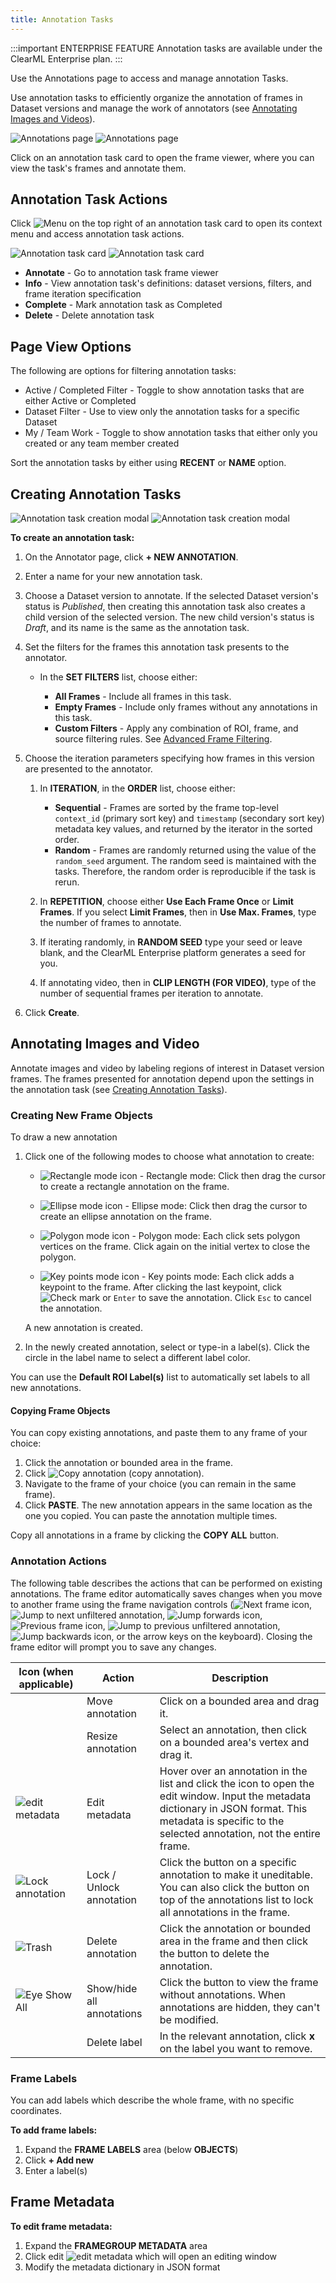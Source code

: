 ```yaml
---
title: Annotation Tasks
---
```


:::important ENTERPRISE FEATURE
Annotation tasks are available under the ClearML Enterprise plan.
:::

Use the Annotations page to access and manage annotation Tasks.  

Use annotation tasks to efficiently organize the annotation of frames in Dataset versions and manage the work of annotators 
(see [Annotating Images and Videos](#annotating-images-and-video)).

![Annotations page](../../img/hyperdatasets/annotation_page.png#light-mode-only)
![Annotations page](../../img/hyperdatasets/annotation_page_dark.png#dark-mode-only) 

Click on an annotation task card to open the frame viewer, where you can view the task's frames and annotate them.

## Annotation Task Actions
Click <img src="/docs/latest/icons/ico-bars-menu.svg" alt="Menu" className="icon size-md space-sm" /> on the top right 
of an annotation task card to open its context menu and access annotation task actions.  

<div class="max-w-75">

![Annotation task card](../../img/hyperdatasets/annotation_task_card.png#light-mode-only)
![Annotation task card](../../img/hyperdatasets/annotation_task_card_dark.png#dark-mode-only)

</div>

* **Annotate** - Go to annotation task frame viewer
* **Info** - View annotation task's definitions: dataset versions, filters, and frame iteration specification
* **Complete** - Mark annotation task as Completed
* **Delete** - Delete annotation task

## Page View Options 
The following are options for filtering annotation tasks:
* Active / Completed Filter - Toggle to show annotation tasks that are either Active or Completed
* Dataset Filter - Use to view only the annotation tasks for a specific Dataset
* My / Team Work - Toggle to show annotation tasks that either only you created or any team member created

Sort the annotation tasks by either using **RECENT** or **NAME** option.

## Creating Annotation Tasks

![Annotation task creation modal](../../img/hyperdatasets/annotation_task_01.png#light-mode-only)
![Annotation task creation modal](../../img/hyperdatasets/annotation_task_01_dark.png#dark-mode-only)

**To create an annotation task:**

1. On the Annotator page, click **+ NEW ANNOTATION**.
1. Enter a name for your new annotation task. 
1. Choose a Dataset version to annotate. If the selected Dataset version's status is *Published*, then creating this 
   annotation task also creates a child version of the selected version. The new child version's status is *Draft*, and 
   its name is the same as the annotation task.
1. Set the filters for the frames this annotation task presents to the annotator.

    * In the **SET FILTERS** list, choose either:
    
        * **All Frames** - Include all frames in this task.
        * **Empty Frames** - Include only frames without any annotations in this task.
        * **Custom Filters** - Apply any combination of ROI, frame, and source filtering rules. See [Advanced Frame Filtering](webapp_datasets_versioning.md#advanced-frame-filtering). 
1. Choose the iteration parameters specifying how frames in this version are presented to the annotator.
        
    1. In **ITERATION**, in the **ORDER** list, choose either:
                
        * **Sequential** - Frames are sorted by the frame top-level `context_id` (primary sort key) and `timestamp` (secondary sort key) metadata key values, and returned by the iterator in the sorted order.
        * **Random** - Frames are randomly returned using the value of the `random_seed` argument. The random seed is maintained with the tasks. Therefore, the random order is reproducible if the task is rerun.

    1. In **REPETITION**, choose either **Use Each Frame Once** or **Limit Frames**. If you select **Limit Frames**, then in **Use Max. Frames**, type the number of frames to annotate.
    1. If iterating randomly, in **RANDOM SEED** type your seed or leave blank, and the ClearML Enterprise platform generates a seed for you.
    1. If annotating video, then in **CLIP LENGTH (FOR VIDEO)**, type of the number of sequential frames per iteration to annotate.
            
1. Click **Create**.

## Annotating Images and Video
Annotate images and video by labeling regions of interest in Dataset version frames. The frames presented for annotation 
depend upon the settings in the annotation task (see [Creating Annotation Tasks](#creating-annotation-tasks)).

### Creating New Frame Objects

To draw a new annotation

1. Click one of the following modes to choose what annotation to create:   
   
    * <img src="/docs/latest/icons/ico-rectangle-icon-purple.svg" alt="Rectangle mode icon" className="icon size-md space-sm" /> - Rectangle mode: 
   Click then drag the cursor to create a rectangle annotation on the frame.
    
    * <img src="/docs/latest/icons/ico-ellipse-icon-purple.svg" alt="Ellipse mode icon" className="icon size-md space-sm" /> - Ellipse mode: 
   Click then drag the cursor to create an ellipse annotation on the frame.
 
    * <img src="/docs/latest/icons/ico-polygon-icon-purple.svg" alt="Polygon mode icon" className="icon size-md space-sm" /> - Polygon mode: 
   Each click sets polygon vertices on the frame. Click again on the initial vertex to close the polygon.
     
    * <img src="/docs/latest/icons/ico-keypoint-icon-purple.svg" alt="Key points mode icon" className="icon size-md space-sm" /> - Key points mode: 
   Each click adds a keypoint to the frame. After clicking the last keypoint, click  <img src="/docs/latest/icons/ico-save.svg" alt="Check mark" className="icon size-md space-sm" /> 
   or <code>Enter</code> to save the annotation. Click <code>Esc</code> to cancel the annotation.

    A new annotation is created. 

1. In the newly created annotation, select or type-in a label(s). Click the circle in the label name to select a 
   different label color. 

You can use the **Default ROI Label(s)** list to automatically set labels to all new annotations. 

#### Copying Frame Objects 
You can copy existing annotations, and paste them to any frame of your choice:
1. Click the annotation or bounded area in the frame.
1. Click <img src="/docs/latest/icons/ico-copy-to-clipboard.svg" alt="Copy annotation" className="icon size-md space-sm" /> 
   (copy annotation).
1. Navigate to the frame of your choice (you can remain in the same frame).
1. Click **PASTE**. The new annotation appears in the same location as the one you copied. You can paste the annotation
   multiple times.
   
Copy all annotations in a frame by clicking the **COPY ALL** button.

### Annotation Actions

The following table describes the actions that can be performed on existing annotations. The frame editor automatically 
saves changes when you move to another frame using the frame navigation controls 
(<img src="/docs/latest/icons/ico-arrow-right.svg" alt="Next frame icon" className="icon size-md space-sm" />, <img src="/docs/latest/icons/ico-skip-next.svg" alt="Jump to next unfiltered annotation" className="icon size-md space-sm" />, <img src="/docs/latest/icons/ico-skip-forward.svg" alt="Jump forwards icon" className="icon size-md space-sm" />, <img src="/docs/latest/icons/ico-arrow-left.svg" alt="Previous frame icon" className="icon size-md space-sm" />, <img src="/docs/latest/icons/ico-skip-previous.svg" alt="Jump to previous unfiltered annotation" className="icon size-md space-sm" />, <img src="/docs/latest/icons/ico-skip-backward.svg" alt="Jump backwards icon" className="icon size-md space-sm" />,
or the arrow keys on the keyboard). Closing the frame editor will prompt you to save any changes.

| Icon (when applicable) | Action | Description |
|---|---|---|
|| Move annotation | Click on a bounded area and drag it. |
|| Resize annotation| Select an annotation, then click on a bounded area's vertex and drag it. |	
|<img src="/docs/latest/icons/ico-metadata.svg" alt="edit metadata" className="icon size-md space-sm" />|Edit metadata|Hover over an annotation in the list and click the icon to open the edit window. Input the metadata dictionary in JSON format. This metadata is specific to the selected annotation, not the entire frame.|
|<img src="/docs/latest/icons/ico-lock-open.svg" alt="Lock annotation" className="icon size-md space-sm" />|Lock / Unlock annotation |Click the button on a specific annotation to make it uneditable. You can also click the button on top of the annotations list to lock all annotations in the frame.|
|<img src="/docs/latest/icons/ico-trash.svg" alt="Trash" className="icon size-sm space-sm" />|Delete annotation|Click the annotation or bounded area in the frame and then click the button to delete the annotation.|
|<img src="/docs/latest/icons/ico-show.svg" alt="Eye Show All" className="icon size-md space-sm" />|Show/hide all annotations |Click the button to view the frame without annotations. When annotations are hidden, they can't be modified. |
||Delete label |In the relevant annotation, click **x** on the label you want to remove.| 

### Frame Labels

You can add labels which describe the whole frame, with no specific coordinates. 

**To add frame labels:**

1. Expand the **FRAME LABELS** area (below **OBJECTS**)
1. Click **+ Add new**
1. Enter a label(s)

## Frame Metadata

**To edit frame metadata:** 
1. Expand the **FRAMEGROUP METADATA** area 
1. Click edit <img src="/docs/latest/icons/ico-metadata.svg" alt="edit metadata" className="icon size-md space-sm" /> 
   which will open an editing window
1. Modify the metadata dictionary in JSON format



